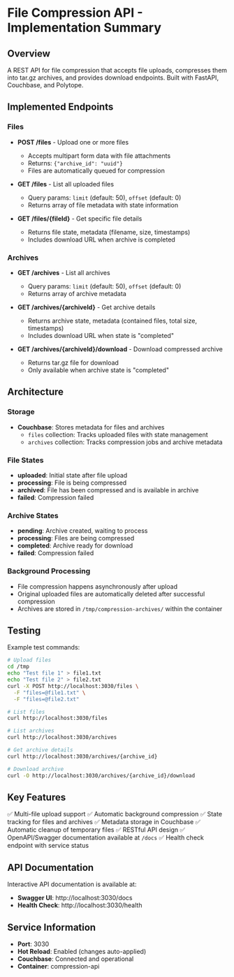 # File Compression API - Implementation Summary

## Overview
A REST API for file compression that accepts file uploads, compresses them into tar.gz archives, and provides download endpoints. Built with FastAPI, Couchbase, and Polytope.

## Implemented Endpoints

### Files
- **POST /files** - Upload one or more files
  - Accepts multipart form data with file attachments
  - Returns: `{"archive_id": "uuid"}`
  - Files are automatically queued for compression

- **GET /files** - List all uploaded files
  - Query params: `limit` (default: 50), `offset` (default: 0)
  - Returns array of file metadata with state information

- **GET /files/{fileId}** - Get specific file details
  - Returns file state, metadata (filename, size, timestamps)
  - Includes download URL when archive is completed

### Archives
- **GET /archives** - List all archives
  - Query params: `limit` (default: 50), `offset` (default: 0)
  - Returns array of archive metadata

- **GET /archives/{archiveId}** - Get archive details
  - Returns archive state, metadata (contained files, total size, timestamps)
  - Includes download URL when state is "completed"

- **GET /archives/{archiveId}/download** - Download compressed archive
  - Returns tar.gz file for download
  - Only available when archive state is "completed"

## Architecture

### Storage
- **Couchbase**: Stores metadata for files and archives
  - `files` collection: Tracks uploaded files with state management
  - `archives` collection: Tracks compression jobs and archive metadata

### File States
- **uploaded**: Initial state after file upload
- **processing**: File is being compressed
- **archived**: File has been compressed and is available in archive
- **failed**: Compression failed

### Archive States
- **pending**: Archive created, waiting to process
- **processing**: Files are being compressed
- **completed**: Archive ready for download
- **failed**: Compression failed

### Background Processing
- File compression happens asynchronously after upload
- Original uploaded files are automatically deleted after successful compression
- Archives are stored in `/tmp/compression-archives/` within the container

## Testing

Example test commands:

```bash
# Upload files
cd /tmp
echo "Test file 1" > file1.txt
echo "Test file 2" > file2.txt
curl -X POST http://localhost:3030/files \
  -F "files=@file1.txt" \
  -F "files=@file2.txt"

# List files
curl http://localhost:3030/files

# List archives
curl http://localhost:3030/archives

# Get archive details
curl http://localhost:3030/archives/{archive_id}

# Download archive
curl -O http://localhost:3030/archives/{archive_id}/download
```

## Key Features

✅ Multi-file upload support
✅ Automatic background compression
✅ State tracking for files and archives
✅ Metadata storage in Couchbase
✅ Automatic cleanup of temporary files
✅ RESTful API design
✅ OpenAPI/Swagger documentation available at `/docs`
✅ Health check endpoint with service status

## API Documentation

Interactive API documentation is available at:
- **Swagger UI**: http://localhost:3030/docs
- **Health Check**: http://localhost:3030/health

## Service Information

- **Port**: 3030
- **Hot Reload**: Enabled (changes auto-applied)
- **Couchbase**: Connected and operational
- **Container**: compression-api
